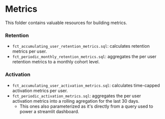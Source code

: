 # Metrics
This folder contains valuable resources for building metrics.


### Retention
- `fct_accumulating_user_retention_metrics.sql`: calculates retention metrics per user.
- `fct_periodic_monthly_retention_metrics.sql`: aggregates the per user retention metrics to a monthly cohort level.

### Activation
- `fct_accumulating_user_activation_metrics.sql`: calculates time-capped activation metrics per user.
- `fct_periodic_activation_metrics.sql`: aggregates the per user activation metrics into a rolling agregation for the last 30 days. 
  - This ones also parameterized as it's directly from a query used to power a streamlit dashboard. 